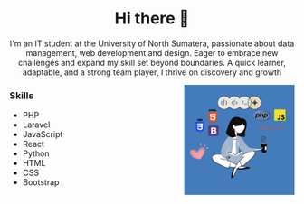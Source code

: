 <h1 align="center"> Hi there 👋 </h1>
<p align="center"> I'm an IT student at the University of North Sumatera, passionate about data management, web development and design. Eager to embrace new challenges and expand my skill set beyond boundaries. A quick learner, adaptable, and a strong team player, I thrive on discovery and growth </p>
<img align="right" src="indah.png" height="195" width="195">
<h3> Skills </h3>

- PHP
- Laravel
- JavaScript
- React
- Python
- HTML
- CSS
- Bootstrap
